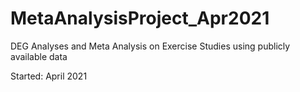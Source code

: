 # MetaAnalysisProject_Apr2021
DEG Analyses and Meta Analysis on Exercise Studies using publicly available data 

Started: April 2021  

